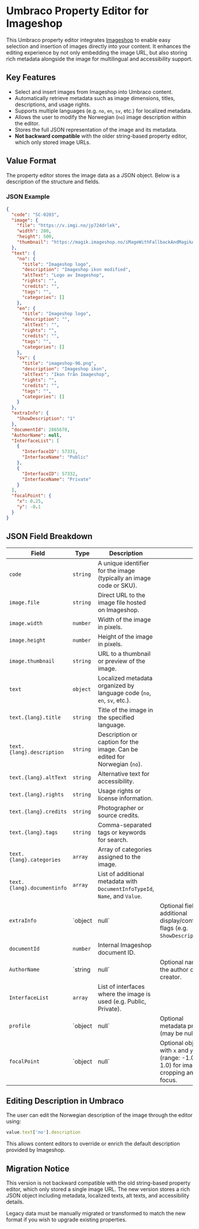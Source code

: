 # Umbraco Property Editor for Imageshop

This Umbraco property editor integrates [Imageshop](https://www.imageshop.org) to enable easy selection and insertion of images directly into your content. It enhances the editing experience by not only embedding the image URL, but also storing rich metadata alongside the image for multilingual and accessibility support.

## Key Features

* Select and insert images from Imageshop into Umbraco content.
* Automatically retrieve metadata such as image dimensions, titles, descriptions, and usage rights.
* Supports multiple languages (e.g. `no`, `en`, `sv`, etc.) for localized metadata.
* Allows the user to modify the Norwegian (`no`) image description within the editor.
* Stores the full JSON representation of the image and its metadata.
* **Not backward compatible** with the older string-based property editor, which only stored image URLs.

## Value Format

The property editor stores the image data as a JSON object. Below is a description of the structure and fields.

### JSON Example

```json
{
  "code": "SC-0203",
  "image": {
    "file": "https://v.imgi.no/jp724drlek",
    "width": 200,
    "height": 500,
    "thumbnail": "https://magik.imageshop.no/iMageWithFallbackAndMagikAndS3.aspx?d=1&t=637820640000000000&c=image%2fjpeg&base=39&h=2FCB358DB8099760D816E577A91E2D9B&x=0&y=0&real=&img=-2bba06-wm.JPG"
  },
  "text": {
    "no": {
      "title": "Imageshop logo",
      "description": "Imageshop ikon modified",
      "altText": "Logo av Imageshop",
      "rights": "",
      "credits": "",
      "tags": "",
      "categories": []
    },
    "en": {
      "title": "Imageshop logo",
      "description": "",
      "altText": "",
      "rights": "",
      "credits": "",
      "tags": "",
      "categories": []
    },
    "sv": {
      "title": "imageshop-96.png",
      "description": "Imageshop ikon",
      "altText": "Ikon från Imageshop",
      "rights": "",
      "credits": "",
      "tags": "",
      "categories": []
    }
  },
  "extraInfo": {
    "ShowDescription": "1"
  },
  "documentId": 2865670,
  "AuthorName": null,
  "InterfaceList": [
    {
      "InterfaceID": 57331,
      "InterfaceName": "Public"
    },
    {
      "InterfaceID": 57332,
      "InterfaceName": "Private"
    }
  ],
  "focalPoint": {
    "x": 0.25,
    "y": -0.1
  }
}
```

## JSON Field Breakdown

| Field                      | Type     | Description                                                                 |                                                                                     |
| -------------------------- | -------- | --------------------------------------------------------------------------- | ----------------------------------------------------------------------------------- |
| `code`                     | `string` | A unique identifier for the image (typically an image code or SKU).         |                                                                                     |
| `image.file`               | `string` | Direct URL to the image file hosted on Imageshop.                           |                                                                                     |
| `image.width`              | `number` | Width of the image in pixels.                                               |                                                                                     |
| `image.height`             | `number` | Height of the image in pixels.                                              |                                                                                     |
| `image.thumbnail`          | `string` | URL to a thumbnail or preview of the image.                                 |                                                                                     |
| `text`                     | `object` | Localized metadata organized by language code (`no`, `en`, `sv`, etc.).     |                                                                                     |
| `text.{lang}.title`        | `string` | Title of the image in the specified language.                               |                                                                                     |
| `text.{lang}.description`  | `string` | Description or caption for the image. Can be edited for Norwegian (`no`).   |                                                                                     |
| `text.{lang}.altText`      | `string` | Alternative text for accessibility.                                         |                                                                                     |
| `text.{lang}.rights`       | `string` | Usage rights or license information.                                        |                                                                                     |
| `text.{lang}.credits`      | `string` | Photographer or source credits.                                             |                                                                                     |
| `text.{lang}.tags`         | `string` | Comma-separated tags or keywords for search.                                |                                                                                     |
| `text.{lang}.categories`   | `array`  | Array of categories assigned to the image.                                  |                                                                                     |
| `text.{lang}.documentinfo` | `array`  | List of additional metadata with `DocumentInfoTypeId`, `Name`, and `Value`. |                                                                                     |
| `extraInfo`                | \`object | null\`                                                                      | Optional field for additional display/config flags (e.g. `ShowDescription`).        |
| `documentId`               | `number` | Internal Imageshop document ID.                                             |                                                                                     |
| `AuthorName`               | \`string | null\`                                                                      | Optional name of the author or creator.                                             |
| `InterfaceList`            | `array`  | List of interfaces where the image is used (e.g. Public, Private).          |                                                                                     |
| `profile`                  | \`object | null\`                                                                      | Optional metadata profile (may be null).                                            |
| `focalPoint`               | \`object | null\`                                                                      | Optional object with `x` and `y` (range: -1.0 to 1.0) for image cropping and focus. |

## Editing Description in Umbraco

The user can edit the Norwegian description of the image through the editor using:

```javascript
value.text['no'].description
```

This allows content editors to override or enrich the default description provided by Imageshop.

## Migration Notice

This version is not backward compatible with the old string-based property editor, which only stored a single image URL. The new version stores a rich JSON object including metadata, localized texts, alt texts, and accessibility details.

Legacy data must be manually migrated or transformed to match the new format if you wish to upgrade existing properties.
